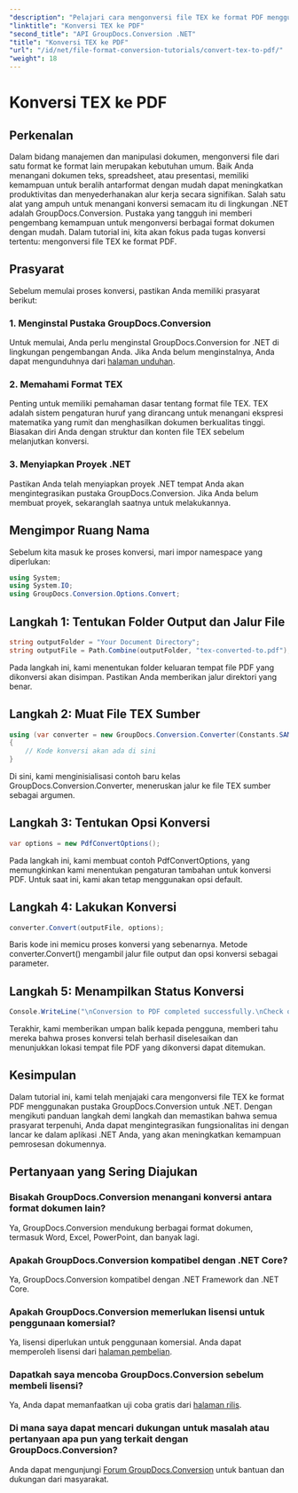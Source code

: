 ```yaml
---
"description": "Pelajari cara mengonversi file TEX ke format PDF menggunakan GroupDocs.Conversion for .NET. Langkah mudah untuk konversi format dokumen yang lancar."
"linktitle": "Konversi TEX ke PDF"
"second_title": "API GroupDocs.Conversion .NET"
"title": "Konversi TEX ke PDF"
"url": "/id/net/file-format-conversion-tutorials/convert-tex-to-pdf/"
"weight": 18
---
```


# Konversi TEX ke PDF

## Perkenalan
Dalam bidang manajemen dan manipulasi dokumen, mengonversi file dari satu format ke format lain merupakan kebutuhan umum. Baik Anda menangani dokumen teks, spreadsheet, atau presentasi, memiliki kemampuan untuk beralih antarformat dengan mudah dapat meningkatkan produktivitas dan menyederhanakan alur kerja secara signifikan.
Salah satu alat yang ampuh untuk menangani konversi semacam itu di lingkungan .NET adalah GroupDocs.Conversion. Pustaka yang tangguh ini memberi pengembang kemampuan untuk mengonversi berbagai format dokumen dengan mudah. Dalam tutorial ini, kita akan fokus pada tugas konversi tertentu: mengonversi file TEX ke format PDF.
## Prasyarat
Sebelum memulai proses konversi, pastikan Anda memiliki prasyarat berikut:
### 1. Menginstal Pustaka GroupDocs.Conversion
Untuk memulai, Anda perlu menginstal GroupDocs.Conversion for .NET di lingkungan pengembangan Anda. Jika Anda belum menginstalnya, Anda dapat mengunduhnya dari [halaman unduhan](https://releases.groupdocs.com/conversion/net/).
### 2. Memahami Format TEX
Penting untuk memiliki pemahaman dasar tentang format file TEX. TEX adalah sistem pengaturan huruf yang dirancang untuk menangani ekspresi matematika yang rumit dan menghasilkan dokumen berkualitas tinggi. Biasakan diri Anda dengan struktur dan konten file TEX sebelum melanjutkan konversi.
### 3. Menyiapkan Proyek .NET
Pastikan Anda telah menyiapkan proyek .NET tempat Anda akan mengintegrasikan pustaka GroupDocs.Conversion. Jika Anda belum membuat proyek, sekaranglah saatnya untuk melakukannya.

## Mengimpor Ruang Nama
Sebelum kita masuk ke proses konversi, mari impor namespace yang diperlukan:
```csharp
using System;
using System.IO;
using GroupDocs.Conversion.Options.Convert;
```
## Langkah 1: Tentukan Folder Output dan Jalur File
```csharp
string outputFolder = "Your Document Directory";
string outputFile = Path.Combine(outputFolder, "tex-converted-to.pdf");
```
Pada langkah ini, kami menentukan folder keluaran tempat file PDF yang dikonversi akan disimpan. Pastikan Anda memberikan jalur direktori yang benar.
## Langkah 2: Muat File TEX Sumber
```csharp
using (var converter = new GroupDocs.Conversion.Converter(Constants.SAMPLE_TEX))
{
    // Kode konversi akan ada di sini
}
```
Di sini, kami menginisialisasi contoh baru kelas GroupDocs.Conversion.Converter, meneruskan jalur ke file TEX sumber sebagai argumen.
## Langkah 3: Tentukan Opsi Konversi
```csharp
var options = new PdfConvertOptions();
```
Pada langkah ini, kami membuat contoh PdfConvertOptions, yang memungkinkan kami menentukan pengaturan tambahan untuk konversi PDF. Untuk saat ini, kami akan tetap menggunakan opsi default.
## Langkah 4: Lakukan Konversi
```csharp
converter.Convert(outputFile, options);
```
Baris kode ini memicu proses konversi yang sebenarnya. Metode converter.Convert() mengambil jalur file output dan opsi konversi sebagai parameter.
## Langkah 5: Menampilkan Status Konversi
```csharp
Console.WriteLine("\nConversion to PDF completed successfully.\nCheck output in {0}", outputFolder);
```
Terakhir, kami memberikan umpan balik kepada pengguna, memberi tahu mereka bahwa proses konversi telah berhasil diselesaikan dan menunjukkan lokasi tempat file PDF yang dikonversi dapat ditemukan.

## Kesimpulan
Dalam tutorial ini, kami telah menjajaki cara mengonversi file TEX ke format PDF menggunakan pustaka GroupDocs.Conversion untuk .NET. Dengan mengikuti panduan langkah demi langkah dan memastikan bahwa semua prasyarat terpenuhi, Anda dapat mengintegrasikan fungsionalitas ini dengan lancar ke dalam aplikasi .NET Anda, yang akan meningkatkan kemampuan pemrosesan dokumennya.
## Pertanyaan yang Sering Diajukan
### Bisakah GroupDocs.Conversion menangani konversi antara format dokumen lain?
Ya, GroupDocs.Conversion mendukung berbagai format dokumen, termasuk Word, Excel, PowerPoint, dan banyak lagi.
### Apakah GroupDocs.Conversion kompatibel dengan .NET Core?
Ya, GroupDocs.Conversion kompatibel dengan .NET Framework dan .NET Core.
### Apakah GroupDocs.Conversion memerlukan lisensi untuk penggunaan komersial?
Ya, lisensi diperlukan untuk penggunaan komersial. Anda dapat memperoleh lisensi dari [halaman pembelian](https://purchase.groupdocs.com/buy).
### Dapatkah saya mencoba GroupDocs.Conversion sebelum membeli lisensi?
Ya, Anda dapat memanfaatkan uji coba gratis dari [halaman rilis](https://releases.groupdocs.com/).
### Di mana saya dapat mencari dukungan untuk masalah atau pertanyaan apa pun yang terkait dengan GroupDocs.Conversion?
Anda dapat mengunjungi [Forum GroupDocs.Conversion](https://forum.groupdocs.com/c/conversion/11) untuk bantuan dan dukungan dari masyarakat.